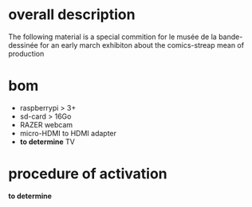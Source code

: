 # overall description
The following material is a special commition for le musée de la bande-dessinée for an early march exhibiton about the comics-streap mean of production 

# bom
- raspberrypi > 3+ 
- sd-card > 16Go
- RAZER webcam 
- micro-HDMI to HDMI adapter
- **to determine** TV

# procedure of activation 

**to determine**